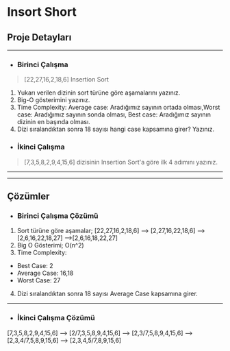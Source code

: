# Insort Short 

## Proje Detayları
---

* ### Birinci Çalışma
> [22,27,16,2,18,6]   Insertion Sort

 1. Yukarı verilen dizinin sort türüne göre aşamalarını yazınız.
 2.   Big-O gösterimini yazınız.
  3. Time Complexity: Average case: Aradığımız sayının ortada olması,Worst case: Aradığımız sayının sonda olması, Best case: Aradığımız sayının dizinin en başında olması.
 4. Dizi sıralandıktan sonra 18 sayısı hangi case kapsamına girer? Yazınız.
   * ### İkinci Çalışma
> [7,3,5,8,2,9,4,15,6] dizisinin Insertion Sort'a göre ilk 4 adımını yazınız.
---
---
 ##  Çözümler

   * ### Birinci Çalışma Çözümü

1. Sort türüne göre aşamalar; 
   [22,27,16,2,18,6] --> [2,27,16,22,18,6] --> [2,6,16,22,18,27] -->[2,6,16,18,22,27]
  1. Big O Gösterimi; O(n^2)
  2. Time Complexity:
 - Best Case: 2 
 -  Average Case: 16,18 
 -  Worst Case: 27
  4. Dizi sıralandıktan sonra 18 sayısı Average Case kapsamına girer. 
  ---
 * ### İkinci Çalışma Çözümü

[7,3,5,8,2,9,4,15,6] --> [2/7,3,5,8,9,4,15,6] --> [2,3/7,5,8,9,4,15,6]
--> [2,3,4/7,5,8,9,15,6] --> [2,3,4,5/7,8,9,15,6]